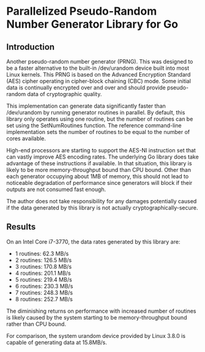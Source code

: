 # Parallelized Pseudo-Random Number Generator Library for Go #

## Introduction ##

Another pseudo-random number generator (PRNG). This was designed to be a faster
alternative to the built-in /dev/urandom device built into most Linux kernels.
This PRNG is based on the Advanced Encryption Standard (AES) cipher operating
in cipher-block chaining (CBC) mode. Some initial data is continually encrypted
over and over and should provide pseudo-random data of cryptographic quality.

This implementation can generate data significantly faster than /dev/urandom by
running generator routines in parallel. By default, this library only operates
using one routine, but the number of routines can be set using the
SetNumRoutines function. The reference command-line implementation sets the
number of routines to be equal to the number of cores available.

High-end processors are starting to support the AES-NI instruction set that can
vastly improve AES encoding rates. The underlying Go library does
take advantage of these instructions if available. In that situation, this
library is likely to be more memory-throughput bound than CPU bound. Other
than each generator occupying about 1MB of memory, this should not lead to
noticeable degradation of performance since generators will block if their
outputs are not consumed fast enough.

The author does not take responsibility for any damages potentially caused if
the data generated by this library is not actually cryptographically-secure.


## Results ##

On an Intel Core i7-3770, the data rates generated by this library are:

* 1 routines: 62.3 MB/s
* 2 routines: 126.5 MB/s
* 3 routines: 170.8 MB/s
* 4 routines: 201.1 MB/s
* 5 routines: 219.4 MB/s
* 6 routines: 230.3 MB/s
* 7 routines: 248.3 MB/s
* 8 routines: 252.7 MB/s

The diminishing returns on performance with increased number of routines is
likely caused by the system starting to be memory-throughput bound rather than
CPU bound.

For comparison, the system urandom device provided by Linux 3.8.0 is capable
of generating data at 15.8MB/s.
